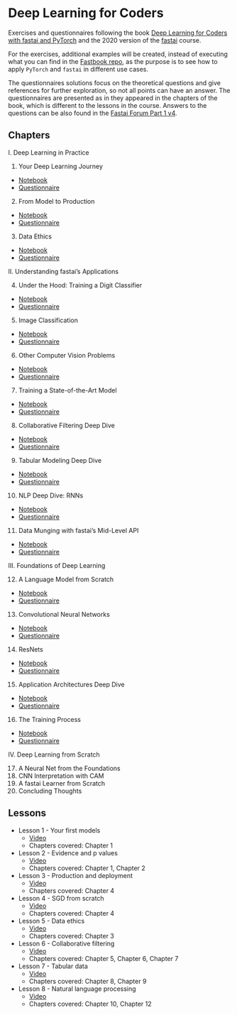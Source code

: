 # Deep Learning for Coders

Exercises and questionnaires following the book [Deep Learning for Coders with fastai and PyTorch]() and the 2020 version of the [fastai](https://course.fast.ai) course.

For the exercises, additional examples will be created, instead of executing what you can find in the [Fastbook repo](https://github.com/fastai/fastbook), as the purpose is to see how to apply `PyTorch` and `fastai` in different use cases.

The questionnaires solutions focus on the theoretical questions and give references for further exploration, so not all points can have an answer. The questionnaires are presented as in they appeared in the chapters of the book, which is different to the lessons in the course.
Answers to the questions can be also found in the [Fastai Forum Part 1 v4](https://forums.fast.ai/c/part1-v4/46).


## Chapters

I. Deep Learning in Practice
1. Your Deep Learning Journey
 - [Notebook](https://github.com/fastai/fastbook/blob/master/01_intro.ipynb)
 - [Questionnaire](questionnaires/chapter_1.md)
2. From Model to Production
 - [Notebook](https://github.com/fastai/fastbook/blob/master/02_production.ipynb)
 - [Questionnaire](questionnaires/chapter_2.md)
3. Data Ethics
 - [Notebook](https://github.com/fastai/fastbook/blob/master/03_ethics.ipynb)
 - [Questionnaire](questionnaires/chapter_3.md)

II. Understanding fastai’s Applications

4. Under the Hood: Training a Digit Classifier
 - [Notebook](https://github.com/fastai/fastbook/blob/master/04_mnist_basics.ipynb)
 - [Questionnaire](questionnaires/chapter_4.md)
5. Image Classification
 - [Notebook](https://github.com/fastai/fastbook/blob/master/05_pet_breeds.ipynb)
 - [Questionnaire](questionnaires/chapter_5.md)
6. Other Computer Vision Problems
 - [Notebook](https://github.com/fastai/fastbook/blob/master/06_multicat.ipynb)
 - [Questionnaire](questionnaires/chapter_6.md)
7. Training a State-of-the-Art Model
 - [Notebook](https://github.com/fastai/fastbook/blob/master/07_sizing_and_tta.ipynb)
 - [Questionnaire](questionnaires/chapter_7.md)
8. Collaborative Filtering Deep Dive
 - [Notebook](https://github.com/fastai/fastbook/blob/master/08_collab.ipynb)
 - [Questionnaire](questionnaires/chapter_8.md)
9.  Tabular Modeling Deep Dive
 - [Notebook](https://github.com/fastai/fastbook/blob/master/09_tabular.ipynb)
 - [Questionnaire](questionnaires/chapter_9.md)
10. NLP Deep Dive: RNNs
 - [Notebook](https://github.com/fastai/fastbook/blob/master/10_nlp.ipynb)
 - [Questionnaire](questionnaires/chapter_10.md)
11. Data Munging with fastai’s Mid-Level API
 - [Notebook](https://github.com/fastai/fastbook/blob/master/11_midlevel_data.ipynb)
 - [Questionnaire](questionnaires/chapter_11.md)

III. Foundations of Deep Learning

12. A Language Model from Scratch
 - [Notebook](https://github.com/fastai/fastbook/blob/master/12_nlp_dive.ipynb)
 - [Questionnaire](questionnaires/chapter_12.md)
13. Convolutional Neural Networks
 - [Notebook](https://github.com/fastai/fastbook/blob/master/13_convolutions.ipynb)
 - [Questionnaire](questionnaires/chapter_13.md)
14. ResNets
 - [Notebook](https://github.com/fastai/fastbook/blob/master/14_resnet.ipynb)
 - [Questionnaire](questionnaires/chapter_14.md)
15. Application Architectures Deep Dive
 - [Notebook](https://github.com/fastai/fastbook/blob/master/15_arch_details.ipynb)
 - [Questionnaire](questionnaires/chapter_15.md)
16. The Training Process
 - [Notebook](https://github.com/fastai/fastbook/blob/master/16_accel_sgd.ipynb)
 - [Questionnaire](questionnaires/chapter_16.md)

IV. Deep Learning from Scratch

17. A Neural Net from the Foundations
18. CNN Interpretation with CAM
19. A fastai Learner from Scratch
20. Concluding Thoughts


## Lessons

- Lesson 1 - Your first models
  - [Video](https://course.fast.ai/videos/?lesson=1)
  - Chapters covered: Chapter 1
- Lesson 2 - Evidence and p values
  - [Video](https://course.fast.ai/videos/?lesson=2)
  - Chapters covered: Chapter 1, Chapter 2
- Lesson 3 - Production and deployment
  - [Video](https://course.fast.ai/videos/?lesson=3)
  - Chapters covered: Chapter 4
- Lesson 4 - SGD from scratch
  - [Video](https://course.fast.ai/videos/?lesson=4)
  - Chapters covered: Chapter 4
- Lesson 5 - Data ethics
  - [Video](https://course.fast.ai/videos/?lesson=5)
  - Chapters covered: Chapter 3
- Lesson 6 - Collaborative filtering
  - [Video](https://course.fast.ai/videos/?lesson=6)
  - Chapters covered: Chapter 5, Chapter 6, Chapter 7
- Lesson 7 - Tabular data
  - [Video](https://course.fast.ai/videos/?lesson=7)
  - Chapters covered: Chapter 8, Chapter 9
- Lesson 8 - Natural language processing
  - [Video](https://course.fast.ai/videos/?lesson=8)
  - Chapters covered: Chapter 10, Chapter 12
